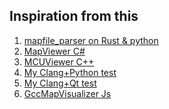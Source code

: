 ## Inspiration from this
1) [mapfile_parser on Rust & python](https://github.com/Decompollaborate/mapfile_parser)
2) [MapViewer C#](https://github.com/govind-mukundan/MapViewer)
3) [MCUViewer C++](https://github.com/klonyyy/MCUViewer)
4) [My Clang+Python test](https://github.com/shpegun60/ClangPythonTest)
5) [My Clang+Qt test](https://github.com/shpegun60/QtClangParser)
6) [GccMapVisualizer Js](https://github.com/jotux/GccMapVisualizer)
